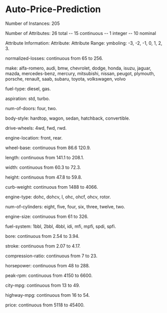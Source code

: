 # Auto-Price-Prediction
Number of Instances: 205

Number of Attributes: 26 total -- 15 continuous -- 1 integer -- 10 nominal

Attribute Information:
Attribute: 
Attribute Range:
ymboling: -3, -2, -1, 0, 1, 2, 3.

normalized-losses: continuous from 65 to 256.

make: alfa-romero, audi, bmw, chevrolet, dodge, honda, isuzu, jaguar, mazda, mercedes-benz, mercury, mitsubishi, nissan, peugot, plymouth, porsche, renault, saab, subaru, toyota, volkswagen, volvo

fuel-type: diesel, gas.

aspiration: std, turbo.

num-of-doors: four, two.

body-style: hardtop, wagon, sedan, hatchback, convertible.

drive-wheels: 4wd, fwd, rwd.

engine-location: front, rear.

wheel-base: continuous from 86.6 120.9.

length: continuous from 141.1 to 208.1.

width: continuous from 60.3 to 72.3.

height: continuous from 47.8 to 59.8.

curb-weight: continuous from 1488 to 4066.

engine-type: dohc, dohcv, l, ohc, ohcf, ohcv, rotor.

num-of-cylinders: eight, five, four, six, three, twelve, two.

engine-size: continuous from 61 to 326.

fuel-system: 1bbl, 2bbl, 4bbl, idi, mfi, mpfi, spdi, spfi.

bore: continuous from 2.54 to 3.94.

stroke: continuous from 2.07 to 4.17.

compression-ratio: continuous from 7 to 23.

horsepower: continuous from 48 to 288.

peak-rpm: continuous from 4150 to 6600.

city-mpg: continuous from 13 to 49.

highway-mpg: continuous from 16 to 54.

price: continuous from 5118 to 45400.
